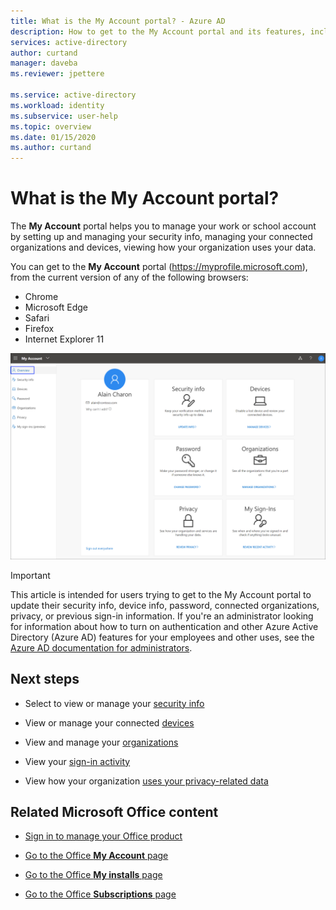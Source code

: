 ```yaml
---
title: What is the My Account portal? - Azure AD
description: How to get to the My Account portal and its features, including setting up and managing your Security info, Devices, Password, Organizations, Privacy, and My Sign-ins.
services: active-directory
author: curtand
manager: daveba
ms.reviewer: jpettere

ms.service: active-directory
ms.workload: identity
ms.subservice: user-help
ms.topic: overview
ms.date: 01/15/2020
ms.author: curtand
---
```


# What is the My Account portal?

The **My Account** portal helps you to manage your work or school account by setting up and managing your security info, managing your connected organizations and devices, viewing how your organization uses your data.

You can get to the **My Account** portal (https://myprofile.microsoft.com), from the current version of any of the following browsers:

- Chrome
- Microsoft Edge
- Safari
- Firefox
- Internet Explorer 11

![My Account portal, Overview page](media/my-account-portal/my-account-portal-overview.png)

>[!Important]
>This article is intended for users trying to get to the My Account portal to update their security info, device info, password, connected organizations, privacy, or previous sign-in information. If you're an administrator looking for information about how to turn on authentication and other Azure Active Directory (Azure AD) features for your employees and other uses, see the [Azure AD documentation for administrators](https://docs.microsoft.com/azure/active-directory/).

## Next steps

- Select to view or manage your [security info](user-help-security-info-overview.md)

- View or manage your connected [devices](my-account-portal-devices-page.md)

- View and manage your [organizations](my-account-portal-organizations-page.md)

- View your [sign-in activity](my-account-portal-sign-ins-page.md)

- View how your organization [uses your privacy-related data](my-account-portal-privacy-page.md)

## Related Microsoft Office content

- [Sign in to manage your Office product](https://support.office.com/article/sign-in-to-manage-your-office-product-959ac957-8d37-4ae4-b1b6-d6e4874e013f)

- [Go to the Office **My Account** page](https://portal.office.com/account/)

- [Go to the Office **My installs** page](https://portal.office.com/account/#installs)

- [Go to the Office **Subscriptions** page](https://portal.office.com/account/#subscriptions)